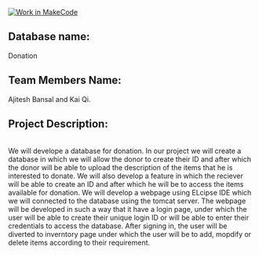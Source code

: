 [![Work in MakeCode](https://classroom.github.com/assets/work-in-make-code-c53f0c86300af1a64cdd5dc830e2509efd17c8cb483a722cacaee84d10eb8ec9.svg)](https://classroom.github.com/online_ide?assignment_repo_id=5817089&assignment_repo_type=AssignmentRepo)<br />
<h2>Database name:</h2> Donation<br />
<h2>Team Members Name:</h2> Ajitesh Bansal and Kai Qi.<br />
<h2>Project Description:</h2><br /> We will develope a database for donation. In our project we will create a database in which we will allow
 the donor to create their ID and after which the donor will be able to upload the description of the items that he is interested to donate.
  We will also develop a feature in which the reciever will be able to create an ID and after which he will be to access the items available for
   donation. We will develop a webpage using ELcipse IDE which we will connected to the database using the tomcat server. The webpage will be
    developed in such a way that it have a login page, under which the user will be able to create their unique login ID or will be able to enter
    their credentials to access the database. After signing in, the user will be diverted to inverntory page under which the user will be to add,
     mopdify or delete items according to their requirement.
